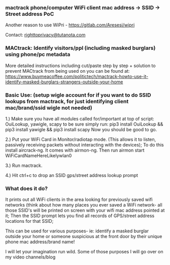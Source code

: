 ### mactrack phone/computer WiFi client mac address -> SSID -> Street address PoC

Another reason to use WiPri - https://gitlab.com/Aresesi/wipri 

Contact: righttoprivacy@tutanota.com

### MACtrack: Identify visitors/ppl (including masked burglars) using phone/pc metadata

More detailed instructions including cut/paste step by step + solution to prevent MACtrack from being used
on you can be found at: https://www.buymeacoffee.com/politictech/mactrack-howto-use-it-identify-masked-burglars-strangers-outside-your-home

### Basic Use:  (setup wigle account for if you want to do SSID lookups from mactrack, for just identifying client mac/brand/ssid wigle not needed)

1.) Make sure you have all modules called for/important at top of script: OuiLookup, yawigle, scapy
    to be sure simply run: pip3 install OuiLookup && pip3 install yawigle && pip3 install scapy
    Now you should be good to go.

2.) Put your WiFi Card in Monitor/radiotap mode. (This allows it to listen, passively receiving packets without interacting with the devices);
    To do this install aircrack-ng. It comes with airmon-ng. Then run airmon start WiFiCardNameHereLikelywlan0

3.) Run mactrack.

4.) Hit ctrl+c to drop an SSID gps/street address lookup prompt

### What does it do?

It prints out all WiFi clients in the area looking for previously saved wifi networks (think about how many places you ever saved a WiFi network- all those SSID's will be printed on screen with your wifi mac address pointed at it; Then the SSID prompt lets you find all records of GPS/street address locations for that SSID;

This can be used for various purposes- ie: identify a masked burglar outside your home or someone suspicious at the front door by their unique phone mac address/brand name!  

I will let your imagination run wild. Some of those purposes I will go over on my video channels/blog
